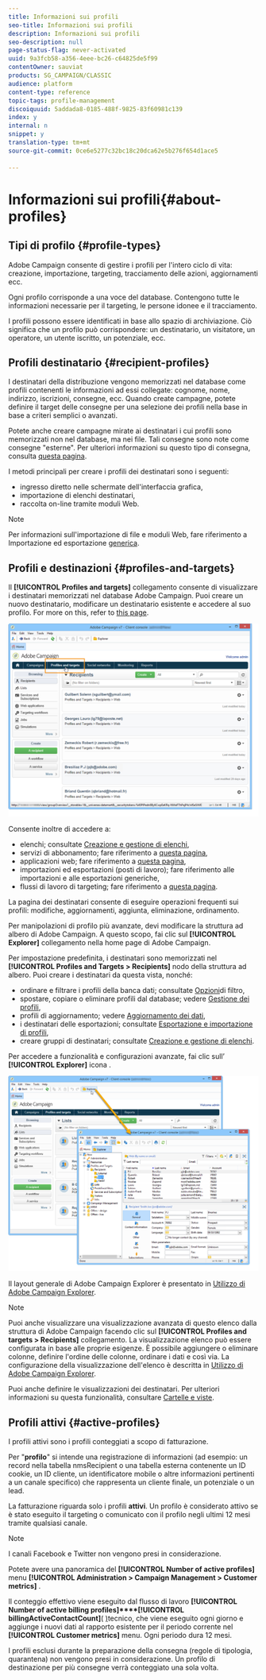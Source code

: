 ```yaml
---
title: Informazioni sui profili
seo-title: Informazioni sui profili
description: Informazioni sui profili
seo-description: null
page-status-flag: never-activated
uuid: 9a3fcb58-a356-4eee-bc26-c64825de5f99
contentOwner: sauviat
products: SG_CAMPAIGN/CLASSIC
audience: platform
content-type: reference
topic-tags: profile-management
discoiquuid: 5addada8-0185-488f-9825-83f60981c139
index: y
internal: n
snippet: y
translation-type: tm+mt
source-git-commit: 0ce6e5277c32bc18c20dca62e5b276f654d1ace5

---
```



# Informazioni sui profili{#about-profiles}

## Tipi di profilo {#profile-types}

Adobe Campaign consente di gestire i profili per l&#39;intero ciclo di vita: creazione, importazione, targeting, tracciamento delle azioni, aggiornamenti ecc.

Ogni profilo corrisponde a una voce del database. Contengono tutte le informazioni necessarie per il targeting, le persone idonee e il tracciamento.

I profili possono essere identificati in base allo spazio di archiviazione. Ciò significa che un profilo può corrispondere: un destinatario, un visitatore, un operatore, un utente iscritto, un potenziale, ecc.

## Profili destinatario {#recipient-profiles}

I destinatari della distribuzione vengono memorizzati nel database come profili contenenti le informazioni ad essi collegate: cognome, nome, indirizzo, iscrizioni, consegne, ecc. Quando create campagne, potete definire il target delle consegne per una selezione dei profili nella base in base a criteri semplici o avanzati.

Potete anche creare campagne mirate ai destinatari i cui profili sono memorizzati non nel database, ma nei file. Tali consegne sono note come consegne &quot;esterne&quot;. Per ulteriori informazioni su questo tipo di consegna, consulta [questa pagina](../../delivery/using/steps-defining-the-target-population.md#selecting-external-recipients).

I metodi principali per creare i profili dei destinatari sono i seguenti:

* ingresso diretto nelle schermate dell&#39;interfaccia grafica,
* importazione di elenchi destinatari,
* raccolta on-line tramite moduli Web.

>[!NOTE]
>
>Per informazioni sull&#39;importazione di file e moduli Web, fare riferimento a Importazione ed esportazione [generica](../../platform/using/generic-imports-and-exports.md).

## Profili e destinazioni {#profiles-and-targets}

Il **[!UICONTROL Profiles and targets]** collegamento consente di visualizzare i destinatari memorizzati nel database Adobe Campaign. Puoi creare un nuovo destinatario, modificare un destinatario esistente e accedere al suo profilo. For more on this, refer to [this page](../../platform/using/editing-a-profile.md).

![](assets/d_ncs_user_interface_target_link.png)

Consente inoltre di accedere a:

* elenchi; consultate [Creazione e gestione di elenchi](../../platform/using/creating-and-managing-lists.md),
* servizi di abbonamento; fare riferimento a [questa pagina](../../delivery/using/managing-subscriptions.md),
* applicazioni web; fare riferimento a [questa pagina](../../web/using/about-web-applications.md),
* importazioni ed esportazioni (posti di lavoro); fare riferimento alle importazioni e alle esportazioni [](../../platform/using/generic-imports-and-exports.md)generiche,
* flussi di lavoro di targeting; fare riferimento a [questa pagina](../../workflow/using/building-a-workflow.md#implementation-steps-).

La pagina dei destinatari consente di eseguire operazioni frequenti sui profili: modifiche, aggiornamenti, aggiunta, eliminazione, ordinamento.

Per manipolazioni di profilo più avanzate, devi modificare la struttura ad albero di Adobe Campaign. A questo scopo, fai clic sul **[!UICONTROL Explorer]** collegamento nella home page di Adobe Campaign.

Per impostazione predefinita, i destinatari sono memorizzati nel **[!UICONTROL Profiles and Targets > Recipients]** nodo della struttura ad albero. Puoi creare i destinatari da questa vista, nonché:

* ordinare e filtrare i profili della banca dati; consultate [Opzioni](../../platform/using/filtering-options.md)di filtro,
* spostare, copiare o eliminare profili dal database; vedere [Gestione dei profili](../../platform/using/managing-profiles.md),
* profili di aggiornamento; vedere [Aggiornamento dei dati](../../platform/using/updating-data.md),
* i destinatari delle esportazioni; consultate [Esportazione e importazione di profili](../../platform/using/exporting-and-importing-profiles.md),
* creare gruppi di destinatari; consultate [Creazione e gestione di elenchi](../../platform/using/creating-and-managing-lists.md).

Per accedere a funzionalità e configurazioni avanzate, fai clic sull’ **[!UICONTROL Explorer]** icona .

![](assets/d_ncs_user_interface01.png)

Il layout generale di Adobe Campaign Explorer è presentato in [Utilizzo di Adobe Campaign Explorer](../../platform/using/adobe-campaign-workspace.md#using-adobe-campaign-explorer).

>[!NOTE]
>
>Puoi anche visualizzare una visualizzazione avanzata di questo elenco dalla struttura di Adobe Campaign facendo clic sul **[!UICONTROL Profiles and targets > Recipients]** collegamento. La visualizzazione elenco può essere configurata in base alle proprie esigenze. È possibile aggiungere o eliminare colonne, definire l&#39;ordine delle colonne, ordinare i dati e così via. La configurazione della visualizzazione dell&#39;elenco è descritta in [Utilizzo di Adobe Campaign Explorer](../../platform/using/adobe-campaign-workspace.md#using-adobe-campaign-explorer).
>
>Puoi anche definire le visualizzazioni dei destinatari. Per ulteriori informazioni su questa funzionalità, consultare [Cartelle e viste](../../platform/using/access-management.md#folders-and-views).

## Profili attivi {#active-profiles}

I profili attivi sono i profili conteggiati a scopo di fatturazione.

Per &quot;**profilo**&quot; si intende una registrazione di informazioni (ad esempio: un record nella tabella nmsRecipient o una tabella esterna contenente un ID cookie, un ID cliente, un identificatore mobile o altre informazioni pertinenti a un canale specifico) che rappresenta un cliente finale, un potenziale o un lead.

La fatturazione riguarda solo i profili **attivi**. Un profilo è considerato attivo se è stato eseguito il targeting o comunicato con il profilo negli ultimi 12 mesi tramite qualsiasi canale.

>[!NOTE]
>
>I canali Facebook e Twitter non vengono presi in considerazione.

Potete avere una panoramica del **[!UICONTROL Number of active profiles]** menu **[!UICONTROL Administration > Campaign Management > Customer metrics]** .

Il conteggio effettivo viene eseguito dal flusso di lavoro **[!UICONTROL Number of active billing profiles]****[!UICONTROL billingActiveContactCount]**( [)](../../workflow/using/delivery.md)tecnico, che viene eseguito ogni giorno e aggiunge i nuovi dati al rapporto esistente per il periodo corrente nel **[!UICONTROL Customer metrics]** menu. Ogni periodo dura 12 mesi.

I profili esclusi durante la preparazione della consegna (regole di tipologia, quarantena) non vengono presi in considerazione. Un profilo di destinazione per più consegne verrà conteggiato una sola volta.
